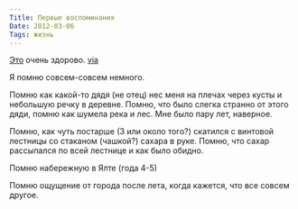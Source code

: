 ```yaml
---
Title: Первые воспоминания
Date: 2012-03-06
Tags: жизнь
---
```


[Это](http://dl.dropbox.com/u/31344555/Pervye_vospominaniya_Leva_Matyushkin.pdf) очень здорово. [via](http://mi3ch.livejournal.com/2047564.html)

Я помню совсем-совсем немного.

Помню как какой-то дядя (не отец) нес меня на плечах через кусты и небольшую речку в деревне. Помню, что было слегка странно от этого дяди, помню как шумела река и лес. Мне было пару лет, наверное.

Помню, как чуть постарше (3 или около того?) скатился с винтовой лестницы со стаканом (чашкой?) сахара в руке. Помню, что сахар рассыпался по всей лестнице и как было обидно.

Помню набережную в Ялте (года 4-5)

Помню ощущение от города после лета, когда кажется, что все совсем другое.
